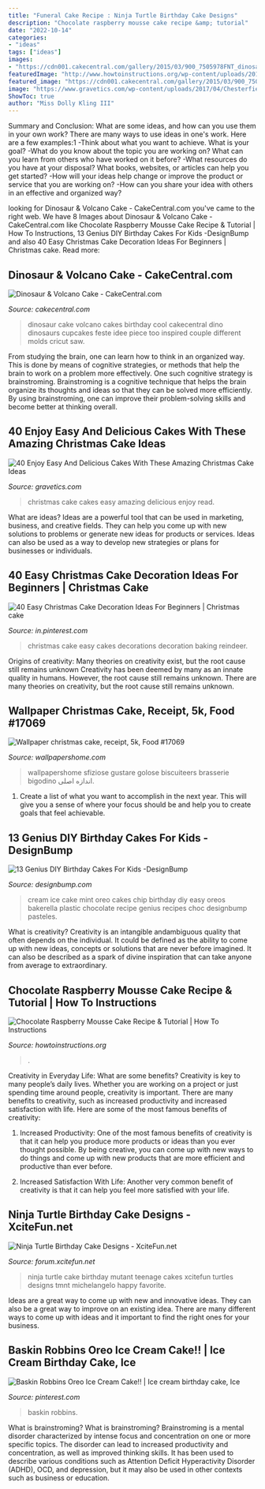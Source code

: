 ```yaml
---
title: "Funeral Cake Recipe : Ninja Turtle Birthday Cake Designs"
description: "Chocolate raspberry mousse cake recipe &amp; tutorial"
date: "2022-10-14"
categories:
- "ideas"
tags: ["ideas"]
images:
- "https://cdn001.cakecentral.com/gallery/2015/03/900_7505978FNT_dinosaur-amp-volcano-cake.jpg"
featuredImage: "http://www.howtoinstructions.org/wp-content/uploads/2016/05/Raspberry-Mousse-Cake-660x903.jpg"
featured_image: "https://cdn001.cakecentral.com/gallery/2015/03/900_7505978FNT_dinosaur-amp-volcano-cake.jpg"
image: "https://www.gravetics.com/wp-content/uploads/2017/04/Chesterfieldcakes-celebration-christmascakes-Christmas.jpg"
ShowToc: true
author: "Miss Dolly Kling III"
---
```



Summary and Conclusion: What are some ideas, and how can you use them in your own work?
There are many ways to use ideas in one's work. Here are a few examples:1 
-Think about what you want to achieve. What is your goal? 
-What do you know about the topic you are working on? What can you learn from others who have worked on it before? 
-What resources do you have at your disposal? What books, websites, or articles can help you get started? 
-How will your ideas help change or improve the product or service that you are working on? 
-How can you share your idea with others in an effective and organized way?

	

		
looking for Dinosaur &amp; Volcano Cake - CakeCentral.com you've came to the right web. We have 8 Images about Dinosaur &amp; Volcano Cake - CakeCentral.com like Chocolate Raspberry Mousse Cake Recipe &amp; Tutorial | How To Instructions, 13 Genius DIY Birthday Cakes For Kids -DesignBump and also 40 Easy Christmas Cake Decoration Ideas For Beginners | Christmas cake. Read more:
		
    
## Dinosaur &amp; Volcano Cake - CakeCentral.com

<img loading=lazy src="https://cdn001.cakecentral.com/gallery/2015/03/900_7505978FNT_dinosaur-amp-volcano-cake.jpg" onerror="this.onerror=null;this.src='https://tse1.mm.bing.net/th?id=OIP.j5rwHFhedkloRQnSnPVOIgHaJ5&amp;pid=15.1';" alt="Dinosaur &amp; Volcano Cake - CakeCentral.com">

_Source: cakecentral.com_

>dinosaur cake volcano cakes birthday cool cakecentral dino dinosaurs cupcakes feste idee piece too inspired couple different molds cricut saw. 

	

From studying the brain, one can learn how to think in an organized way. This is done by means of cognitive strategies, or methods that help the brain to work on a problem more effectively. One such cognitive strategy is brainstroming. Brainstroming is a cognitive technique that helps the brain organize its thoughts and ideas so that they can be solved more efficiently. By using brainstroming, one can improve their problem-solving skills and become better at thinking overall.

    
## 40 Enjoy Easy And Delicious Cakes With These Amazing Christmas Cake Ideas

<img loading=lazy src="https://www.gravetics.com/wp-content/uploads/2017/04/Chesterfieldcakes-celebration-christmascakes-Christmas.jpg" onerror="this.onerror=null;this.src='https://tse2.mm.bing.net/th?id=OIP.pqu63QprEQjljw_xh_unIAHaHa&amp;pid=15.1';" alt="40 Enjoy Easy And Delicious Cakes With These Amazing Christmas Cake Ideas">

_Source: gravetics.com_

>christmas cake cakes easy amazing delicious enjoy read. 

	

What are ideas?
Ideas are a powerful tool that can be used in marketing, business, and creative fields. They can help you come up with new solutions to problems or generate new ideas for products or services. Ideas can also be used as a way to develop new strategies or plans for businesses or individuals.

    
## 40 Easy Christmas Cake Decoration Ideas For Beginners | Christmas Cake

<img loading=lazy src="https://i.pinimg.com/736x/25/e9/92/25e992fedcda03023bd58cae560bf2af.jpg" onerror="this.onerror=null;this.src='https://tse3.mm.bing.net/th?id=OIP.gpeVTzHM5xZz3aZpT4oLqwHaLH&amp;pid=15.1';" alt="40 Easy Christmas Cake Decoration Ideas For Beginners | Christmas cake">

_Source: in.pinterest.com_

>christmas cake easy cakes decorations decoration baking reindeer. 

	

Origins of creativity: Many theories on creativity exist, but the root cause still remains unknown
Creativity has been deemed by many as an innate quality in humans. However, the root cause still remains unknown. There are many theories on creativity, but the root cause still remains unknown.

    
## Wallpaper Christmas Cake, Receipt, 5k, Food #17069

<img loading=lazy src="https://wallpapershome.com/images/wallpapers/christmas-cake-3840x2160-receipt-5k-17069.jpg" onerror="this.onerror=null;this.src='https://tse2.mm.bing.net/th?id=OIP.CfmCyXwSpneikTEGt_fvyAHaEK&amp;pid=15.1';" alt="Wallpaper christmas cake, receipt, 5k, Food #17069">

_Source: wallpapershome.com_

>wallpapershome sfiziose gustare golose biscuiteers brasserie bigodino اندازه اصلی. 

	

1. Create a list of what you want to accomplish in the next year. This will give you a sense of where your focus should be and help you to create goals that feel achievable.

    
## 13 Genius DIY Birthday Cakes For Kids -DesignBump

<img loading=lazy src="https://cdn.designbump.com/wp-content/uploads/2015/10/enhanced-339-1443029743-3.jpg" onerror="this.onerror=null;this.src='https://tse1.mm.bing.net/th?id=OIP.1mYawzJjrSsLkFL9vJWLIQHaJ4&amp;pid=15.1';" alt="13 Genius DIY Birthday Cakes For Kids -DesignBump">

_Source: designbump.com_

>cream ice cake mint oreo cakes chip birthday diy easy oreos bakerella plastic chocolate recipe genius recipes choc designbump pasteles. 

	

What is creativity?
Creativity is an intangible andambiguous quality that often depends on the individual. It could be defined as the ability to come up with new ideas, concepts or solutions that are never before imagined. It can also be described as a spark of divine inspiration that can take anyone from average to extraordinary.

    
## Chocolate Raspberry Mousse Cake Recipe &amp; Tutorial | How To Instructions

<img loading=lazy src="http://www.howtoinstructions.org/wp-content/uploads/2016/05/Raspberry-Mousse-Cake-660x903.jpg" onerror="this.onerror=null;this.src='https://tse4.mm.bing.net/th?id=OIP.pSQutLsvhnto1BltP4GkvQHaKI&amp;pid=15.1';" alt="Chocolate Raspberry Mousse Cake Recipe &amp; Tutorial | How To Instructions">

_Source: howtoinstructions.org_

>. 

	

Creativity in Everyday Life: What are some benefits?
Creativity is key to many people’s daily lives. Whether you are working on a project or just spending time around people, creativity is important. There are many benefits to creativity, such as increased productivity and increased satisfaction with life. Here are some of the most famous benefits of creativity: 
1) Increased Productivity: One of the most famous benefits of creativity is that it can help you produce more products or ideas than you ever thought possible. By being creative, you can come up with new ways to do things and come up with new products that are more efficient and productive than ever before. 

2) Increased Satisfaction With Life: Another very common benefit of creativity is that it can help you feel more satisfied with your life.

    
## Ninja Turtle Birthday Cake Designs - XciteFun.net

<img loading=lazy src="https://img.xcitefun.net/users/2015/01/372356,xcitefun-ninja-turtle-cakes-4.jpg" onerror="this.onerror=null;this.src='https://tse4.mm.bing.net/th?id=OIP.RCwbMOIt2bWt1KJFh5Qq2QHaJ6&amp;pid=15.1';" alt="Ninja Turtle Birthday Cake Designs - XciteFun.net">

_Source: forum.xcitefun.net_

>ninja turtle cake birthday mutant teenage cakes xcitefun turtles designs tmnt michelangelo happy favorite. 

	

Ideas are a great way to come up with new and innovative ideas. They can also be a great way to improve on an existing idea. There are many different ways to come up with ideas and it important to find the right ones for your business.

    
## Baskin Robbins Oreo Ice Cream Cake!! | Ice Cream Birthday Cake, Ice

<img loading=lazy src="https://i.pinimg.com/736x/cf/b0/ce/cfb0cef9571cadee09d224bbe74ea13e.jpg" onerror="this.onerror=null;this.src='https://tse4.mm.bing.net/th?id=OIP.RwR1WjnZzDbTgU5wFqgAHwHaHa&amp;pid=15.1';" alt="Baskin Robbins Oreo Ice Cream Cake!! | Ice cream birthday cake, Ice">

_Source: pinterest.com_

>baskin robbins. 

	

What is brainstroming?
What is brainstroming? Brainstroming is a mental disorder characterized by intense focus and concentration on one or more specific topics. The disorder can lead to increased productivity and concentration, as well as improved thinking skills. It has been used to describe various conditions such as Attention Deficit Hyperactivity Disorder (ADHD), OCD, and depression, but it may also be used in other contexts such as business or education.

